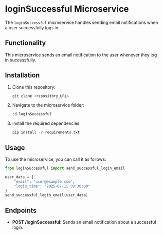 
# loginSuccessful Microservice

The `loginSuccessful` microservice handles sending email notifications when a user successfully logs in.

## Functionality

This microservice sends an email notification to the user whenever they log in successfully.

## Installation

1. Clone this repository:

   ```bash
   git clone <repository_URL>
   ```

2. Navigate to the microservice folder:

   ```bash
   cd loginSuccessful
   ```

3. Install the required dependencies:

   ```bash
   pip install -r requirements.txt
   ```

## Usage

To use the microservice, you can call it as follows:

```python
from loginSuccessful import send_successful_login_email

user_data = {
    "email": "user@example.com",
    "login_time": "2025-07-15 09:30:00"
}
send_successful_login_email(user_data)
```

## Endpoints

- **POST /loginSuccessful**: Sends an email notification about a successful login.
